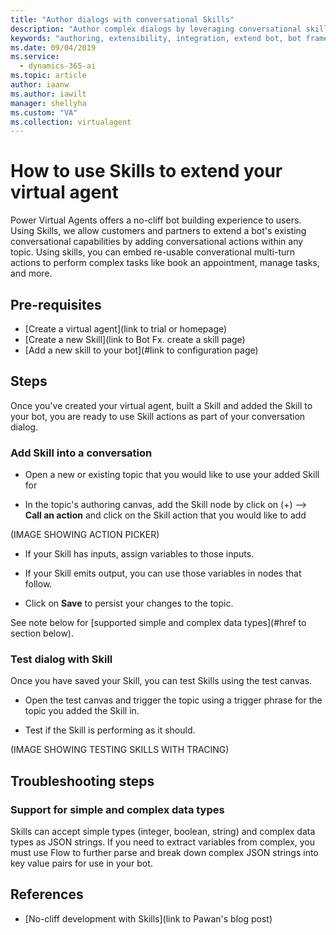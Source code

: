 ```yaml
---
title: "Author dialogs with conversational Skills"
description: "Author complex dialogs by leveraging conversational skills. Skills extend your bots's conversational capabilities by automating a series of actions within a topic. They enable the bot to book an appointment, send a confirmation email, manage tasks, and more."
keywords: "authoring, extensibility, integration, extend bot, bot framework, skills, custom capabilities"
ms.date: 09/04/2019
ms.service:
  - dynamics-365-ai
ms.topic: article
author: iaanw
ms.author: iawilt
manager: shellyha
ms.custom: "VA"
ms.collection: virtualagent
---
```



# How to use Skills to extend your virtual agent
Power Virtual Agents offers a no-cliff bot building experience to users. Using Skills, we allow customers and partners to extend a bot's existing conversational capabilities by adding conversational actions within any topic. Using skills, you can embed re-usable converational multi-turn actions to perform complex tasks like book an appointment, manage tasks, and more.

## Pre-requisites
* [Create a virtual agent](link to trial or homepage)
* [Create a new Skill](link to Bot Fx. create a skill page)
* [Add a new skill to your bot](#link to configuration page)

## Steps
Once you've created your virtual agent, built a Skill and added the Skill to your bot, you are ready to use Skill actions as part of your conversation dialog.

### Add Skill into a conversation
* Open a new or existing topic that you would like to use your added Skill for

* In the topic's authoring canvas, add the Skill node by click on (+) --> **Call an action** and click on the Skill action that you would like to add

(IMAGE SHOWING ACTION PICKER)

* If your Skill has inputs, assign variables to those inputs.

* If your Skill emits output, you can use those variables in nodes that follow.

* Click on **Save** to persist your changes to the topic.

See note below for [supported simple and complex data types](#href to section below).

### Test dialog with Skill
Once you have saved your Skill, you can test Skills using the test canvas.

* Open the test canvas and trigger the topic using a trigger phrase for the topic you added the Skill in.

* Test if the Skill is performing as it should.

(IMAGE SHOWING TESTING SKILLS WITH TRACING)

## Troubleshooting steps

### Support for simple and complex data types
Skills can accept simple types (integer, boolean, string) and complex data types as JSON strings. If you need to extract variables from complex, you must use Flow to further parse and break down complex JSON strings into key value pairs for use in your bot.

## References
* [No-cliff development with Skills](link to Pawan's blog post)


